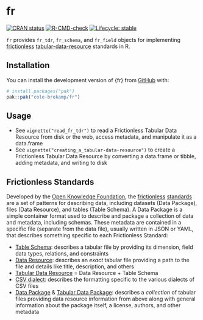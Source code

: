 # fr

<!-- badges: start -->

[![CRAN
status](https://www.r-pkg.org/badges/version/fr)](https://CRAN.R-project.org/package=fr)
[![R-CMD-check](https://github.com/cole-brokamp/fr/actions/workflows/R-CMD-check.yaml/badge.svg)](https://github.com/cole-brokamp/fr/actions/workflows/R-CMD-check.yaml)
[![Lifecycle: stable](https://img.shields.io/badge/lifecycle-stable-brightgreen.svg)](https://lifecycle.r-lib.org/articles/stages.html#stable)
<!-- badges: end -->

`fr` provides `fr_tdr`, `fr_schema`, and `fr_field` objects for implementing
[frictionless](https://specs.frictionlessdata.io)
[tabular-data-resource](https://specs.frictionlessdata.io/tabular-data-resource)
standards in R.

## Installation

You can install the development version of {fr} from
[GitHub](https://github.com/) with:

```r
# install.packages("pak")
pak::pak("cole-brokamp/fr")
```

## Usage

- See `vignette("read_fr_tdr")` to read a Frictionless Tabular Data Resource from disk or the web, access metadata, and manipulate it as a data.frame
- See `vignette("creating_a_tabular-data-resource")` to create a Frictionless Tabular Data Resource by converting a data.frame or tibble, adding metadata, and writing to disk

## Frictionless Standards

Developed by the [Open Knowledge Foundation](https://okfn.org/), the [frictionless](https://frictionlessdata.io/) [standards](https://specs.frictionlessdata.io/) are a set of patterns for describing data, including datasets (Data Package), files (Data Resource), and tables (Table Schema). A Data Package is a simple container format used to describe and package a collection of data and metadata, including schemas. These metadata are contained in a specific file (separate from the data file), usually written in JSON or YAML, that describes something specific to each Frictionless Standard:

- [Table Schema](https://specs.frictionlessdata.io/table-schema/): describes a tabular file by providing its dimension, field data types, relations, and constraints
- [Data Resource](https://specs.frictionlessdata.io/data-resource/): describes an *exact* tabular file providing a path to the file and details like title, description, and others
- [Tabular Data Resource](https://specs.frictionlessdata.io/tabular-data-resource/) = Data Resource + Table Schema
- [CSV dialect](https://specs.frictionlessdata.io/csv-dialect/): describes the formatting specific to the various dialects of CSV files
- [Data Package](https://specs.frictionlessdata.io/data-package/) & [Tabular Data Package](https://specs.frictionlessdata.io/tabular-data-package/): describes a *collection* of tabular files providing data resource information from above along with general information about the package itself, a license, authors, and other metadata
